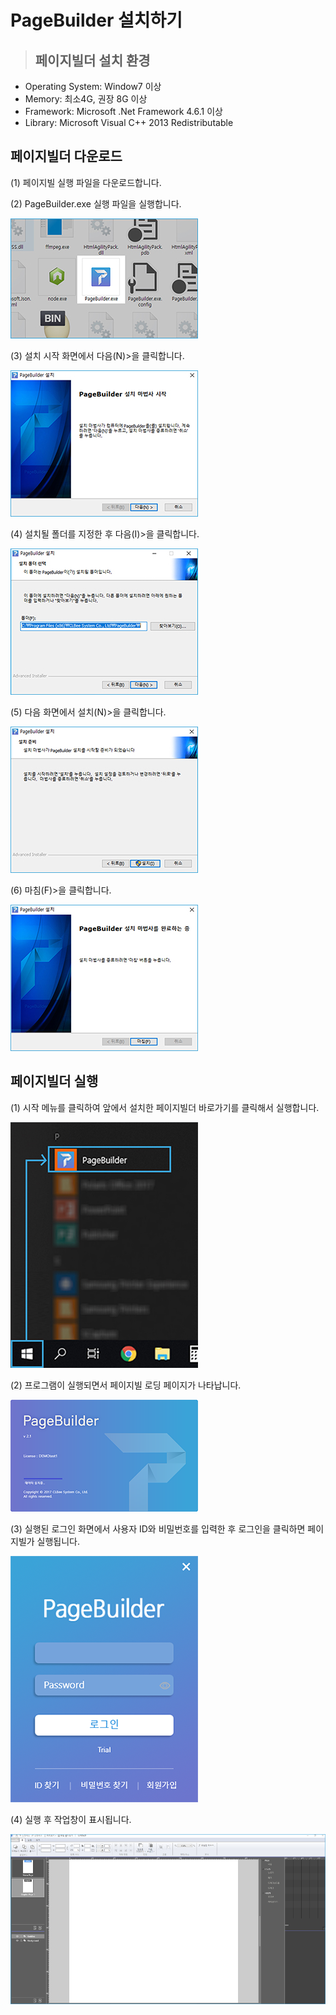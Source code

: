 # PageBuilder 설치하기

> ## 페이지빌더 설치 환경

* Operating System: Window7 이상
* Memory: 최소4G, 권장 8G 이상
* Framework: Microsoft .Net Framework 4.6.1 이상
* Library: Microsoft Visual C++ 2013 Redistributable

## 페이지빌더 다운로드

\(1\) 페이지빌 실행 파일을 다운로드합니다.

\(2\) PageBuilder.exe 실행 파일을 실행합니다.

![](.gitbook/assets/1-1.jpg)

\(3\) 설치 시작 화면에서 다음\(N\)&gt;을 클릭합니다.

![](.gitbook/assets/1-2.jpg)

\(4\) 설치될 폴더를 지정한 후 다음\(I\)&gt;을 클릭합니다.

![](.gitbook/assets/1-3.jpg)

\(5\) 다음 화면에서 설치\(N\)&gt;을 클릭합니다.

![](.gitbook/assets/1-4.jpg)

\(6\) 마침\(F\)&gt;을 클릭합니다.

![](.gitbook/assets/1-5.jpg)

## 페이지빌더 실행

\(1\) 시작 메뉴를 클릭하여 앞에서 설치한 페이지빌더 바로가기를 클릭해서 실행합니다.

![](.gitbook/assets/2-1%20%281%29.jpg)

\(2\) 프로그램이 실행되면서 페이지빌 로딩 페이지가 나타납니다.

![](.gitbook/assets/1.png)

\(3\) 실행된 로그인 화면에서 사용자 ID와 비밀번호를 입력한 후 로그인을 클릭하면 페이지빌가 실행됩니다.

![](.gitbook/assets/2%20%284%29.png)

\(4\) 실행 후 작업창이 표시됩니다.

![](.gitbook/assets/2-4.png)

